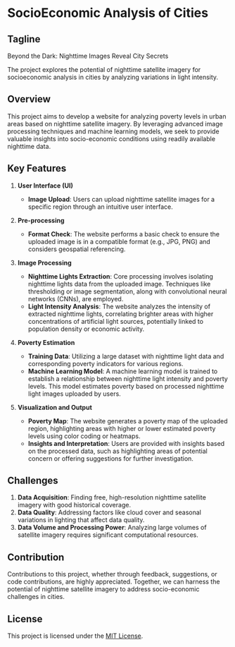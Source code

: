 # SocioEconomic Analysis of Cities

## Tagline
Beyond the Dark: Nighttime Images Reveal City Secrets

The project explores the potential of nighttime satellite imagery for socioeconomic analysis in cities by analyzing variations in light intensity.

## Overview

This project aims to develop a website for analyzing poverty levels in urban areas based on nighttime satellite imagery. By leveraging advanced image processing techniques and machine learning models, we seek to provide valuable insights into socio-economic conditions using readily available nighttime data.

## Key Features

1. **User Interface (UI)**
   - **Image Upload**: Users can upload nighttime satellite images for a specific region through an intuitive user interface.

2. **Pre-processing**
   - **Format Check**: The website performs a basic check to ensure the uploaded image is in a compatible format (e.g., JPG, PNG) and considers geospatial referencing.

3. **Image Processing**
   - **Nighttime Lights Extraction**: Core processing involves isolating nighttime lights data from the uploaded image. Techniques like thresholding or image segmentation, along with convolutional neural networks (CNNs), are employed.
   - **Light Intensity Analysis**: The website analyzes the intensity of extracted nighttime lights, correlating brighter areas with higher concentrations of artificial light sources, potentially linked to population density or economic activity.

4. **Poverty Estimation**
   - **Training Data**: Utilizing a large dataset with nighttime light data and corresponding poverty indicators for various regions.
   - **Machine Learning Model**: A machine learning model is trained to establish a relationship between nighttime light intensity and poverty levels. This model estimates poverty based on processed nighttime light images uploaded by users.

5. **Visualization and Output**
   - **Poverty Map**: The website generates a poverty map of the uploaded region, highlighting areas with higher or lower estimated poverty levels using color coding or heatmaps.
   - **Insights and Interpretation**: Users are provided with insights based on the processed data, such as highlighting areas of potential concern or offering suggestions for further investigation.

## Challenges
1. **Data Acquisition**: Finding free, high-resolution nighttime satellite imagery with good historical coverage.
2. **Data Quality**: Addressing factors like cloud cover and seasonal variations in lighting that affect data quality.
3. **Data Volume and Processing Power**: Analyzing large volumes of satellite imagery requires significant computational resources.

## Contribution

Contributions to this project, whether through feedback, suggestions, or code contributions, are highly appreciated. Together, we can harness the potential of nighttime satellite imagery to address socio-economic challenges in cities.

## License

This project is licensed under the [MIT License](LICENSE).
